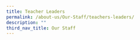 ```yaml
---
title: Teacher Leaders
permalink: /about-us/Our-Staff/teachers-leaders/
description: ""
third_nav_title: Our Staff
---
```

